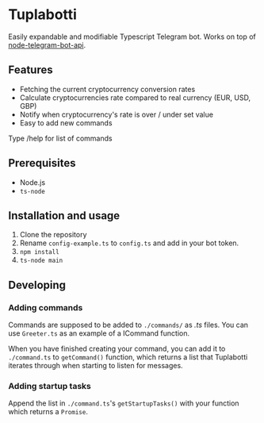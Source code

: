 # Tuplabotti

Easily expandable and modifiable Typescript Telegram bot. Works on top of [node-telegram-bot-api](https://github.com/yagop/node-telegram-bot-api).

## Features

* Fetching the current cryptocurrency conversion rates
* Calculate cryptocurrencies rate compared to real currency (EUR, USD, GBP)
* Notify when cryptocurrency's rate is over / under set value
* Easy to add new commands

Type /help for list of commands

## Prerequisites

* Node.js
* `ts-node`

## Installation and usage

1. Clone the repository
2. Rename `config-example.ts` to `config.ts` and add in your bot token.
3. `npm install`
4. `ts-node main`

## Developing

### Adding commands

Commands are supposed to be added to `./commands/` as *.ts* files. You can use `Greeter.ts` as an example of a ICommand function.

When you have finished creating your command, you can add it to `./command.ts` to `getCommand()` function, which returns a list that Tuplabotti iterates through when starting to listen for messages.

### Adding startup tasks

Append the list in `./command.ts`'s `getStartupTasks()` with your function which returns a `Promise`.
